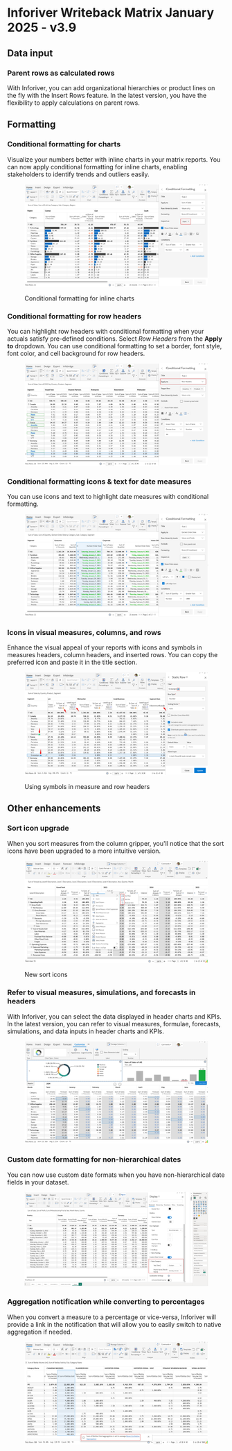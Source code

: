 # Inforiver Writeback Matrix January 2025 - v3.9





## Data input

### Parent rows as calculated rows

With Inforiver, you can add organizational hierarchies or product lines on the fly with the Insert Rows feature. In the latest version, you have the flexibility to apply calculations on parent rows.

## Formatting

### Conditional formatting for charts

Visualize your numbers better with inline charts in your matrix reports. You can now apply conditional formatting for inline charts, enabling stakeholders to identify trends and outliers easily. &#x20;

<figure><img src="../.gitbook/assets/image (1138).png" alt=""><figcaption><p>Conditional formatting for inline charts</p></figcaption></figure>

### Conditional formatting for row headers

You can highlight row headers with conditional formatting when your actuals satisfy pre-defined conditions. Select _Row Headers_ from the **Apply to** dropdown. You can use conditional formatting to set a border, font style, font color, and cell background for row headers.

<figure><img src="../.gitbook/assets/image.png" alt=""><figcaption></figcaption></figure>

### Conditional formatting icons & text for date measures

You can use icons and text to highlight date measures with conditional formatting.&#x20;

<figure><img src="../.gitbook/assets/image (3).png" alt=""><figcaption></figcaption></figure>

### Icons in visual measures, columns, and rows

Enhance the visual appeal of your reports with icons and symbols in measures headers, column headers, and inserted rows. You can copy the preferred icon and paste it in the title section.

<figure><img src="../.gitbook/assets/image (1136).png" alt=""><figcaption><p>Using symbols in measure and row headers</p></figcaption></figure>

## Other enhancements

### Sort icon upgrade

When you sort measures from the column gripper, you'll notice that the sort icons have been upgraded to a more intuitive version.

<figure><img src="../.gitbook/assets/image (1137).png" alt=""><figcaption><p>New sort icons</p></figcaption></figure>

### Refer to visual measures, simulations, and forecasts in headers

With Inforiver, you can select the data displayed in header charts and KPIs. In the latest version, you can refer to visual measures, formulae, forecasts, simulations, and data inputs in header charts and KPIs.

<figure><img src="../.gitbook/assets/image (1).png" alt=""><figcaption></figcaption></figure>

### Custom date formatting for non-hierarchical dates

You can now use custom date formats when you have non-hierarchical date fields in your dataset.

<figure><img src="../.gitbook/assets/image (2).png" alt=""><figcaption></figcaption></figure>

### Aggregation notification while converting to percentages

When you convert a measure to a percentage or vice-versa, Inforiver will provide a link in the notification that will allow you to easily switch to native aggregation if needed.

<figure><img src="../.gitbook/assets/image (5).png" alt=""><figcaption></figcaption></figure>

